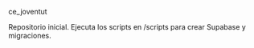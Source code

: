 ce_joventut

Repositorio inicial. Ejecuta los scripts en /scripts para crear Supabase y migraciones.
